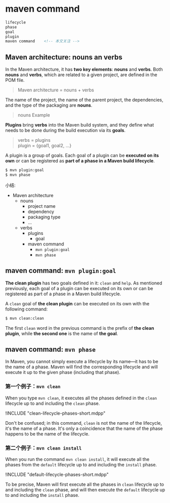 # maven command

```xml
lifecycle    
phase
goal     
plugin
maven command    <!-- 本文关注 -->
```

## Maven architecture: nouns an verbs

In the Maven architecture, it has **two key elements**: **nouns** and **verbs**. Both **nouns** and **verbs**, which are related to a given project, are defined in the POM file. 

> Maven architecture = nouns + verbs

The name of the project, the name of the parent project, the dependencies, and the type of the packaging are **nouns**. 

> nouns Example

**Plugins** bring **verbs** into the Maven build system, and they define what needs to be done during the build execution via its **goals**. 

> verbs = plugins  
> plugin = {goal1, goal2, ...}

A plugin is a group of goals. Each goal of a plugin can be **executed on its own** or can be registered as **part of a phase in a Maven build lifecycle**.

```bash
$ mvn plugin:goal
$ mvn phase
```

小结:

- Maven architecture
    - nouns
        - project name
        - dependency
        - packaging type
        - ...
    - verbs
        - plugins
            - goal
        - maven command
            - `mvn plugin:goal`
            - `mvn phase`

## maven command: `mvn plugin:goal`

**The clean plugin** has two goals defined in it: `clean` and `help`. As mentioned previously, each goal of a plugin can be executed on its own or can be registered
as part of a phase in a Maven build lifecycle. 

A `clean` goal of **the clean plugin** can be executed on its own with the following command:

```bash
$ mvn clean:clean
```

The first `clean` word in the previous command is the prefix of **the clean plugin**, while
**the second one** is the name of **the goal**.

## maven command: `mvn phase`

In Maven, you cannot simply execute a lifecycle by its name—it has to be the name of a phase. Maven will find the corresponding lifecycle and will execute it up to the given phase (including that phase).

### 第一个例子：`mvn clean`

When you type `mvn clean`, it executes all the phases defined in the `clean` lifecycle up to and including the `clean` phase. 

!INCLUDE "clean-lifecycle-phases-short.mdpp"

Don't be confused; in this command, `clean` is not the name of the lifecycle, it's the name of a phase. It's only a coincidence that the name of the phase happens to be the name of the lifecycle. 



### 第二个例子：`mvn clean install`

When you run the command `mvn clean install`, it will execute all the phases from the `default` lifecycle up to and including the `install` phase. 

!INCLUDE "default-lifecycle-phases-short.mdpp"


To be precise, Maven will first execute all the phases in `clean` lifecycle up to and including the `clean` phase, and will then execute the `default` lifecycle up to and including the `install` phase.








